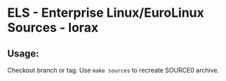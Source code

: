 # ELS - Enterprise Linux/EuroLinux Sources - lorax
 
## Usage:
  Checkout branch or tag. Use `make sources` to recreate  SOURCE0 archive.
